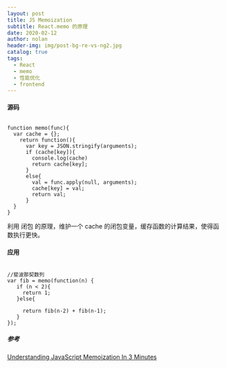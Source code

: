 ```yaml
---
layout: post
title: JS Memoization
subtitle: React.memo 的原理
date: 2020-02-12
author: nolan
header-img: img/post-bg-re-vs-ng2.jpg
catalog: true
tags:
  - React
  - memo
  - 性能优化
  - frontend
---
```



#### 源码
```

function memo(func){
  var cache = {};
    return function(){
      var key = JSON.stringify(arguments);
      if (cache[key]){
        console.log(cache)
        return cache[key];
      }
      else{
        val = func.apply(null, arguments);
        cache[key] = val;
        return val; 
      }
  }
}

```

利用 闭包 的原理，维护一个 cache 的闭包变量，缓存函数的计算结果，使得函数执行更快。

####    应用

```

//斐波那契数列
var fib = memo(function(n) {
   if (n < 2){
     return 1;
   }else{
     
     return fib(n-2) + fib(n-1);
   }
});

```

#####   参考

[Understanding JavaScript Memoization In 3 Minutes](https://codeburst.io/understanding-memoization-in-3-minutes-2e58daf33a19)

